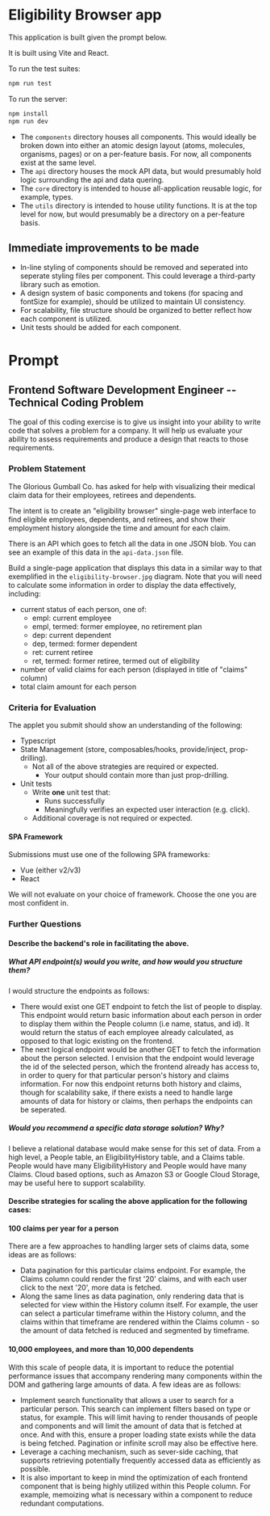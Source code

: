 # Eligibility Browser app

This application is built given the prompt below. 

It is built using Vite and React. 

To run the test suites: 

```sh
npm run test
```

To run the server: 

```sh
npm install
npm run dev
```

* The `components` directory houses all components. This would ideally be broken down into either an atomic design layout (atoms, molecules, organisms, pages) or on a per-feature basis. For now, all components exist at the same level. 
* The `api` directory houses the mock API data, but would presumably hold logic surrounding the api and data quering. 
* The `core` directory is intended to house all-application reusable logic, for example, types. 
* The `utils` directory is intended to house utility functions. It is at the top level for now, but would presumably be a directory on a per-feature basis. 

## Immediate improvements to be made

* In-line styling of components should be removed and seperated into seperate styling files per component. This could leverage a third-party library such as emotion. 
* A design system of basic components and tokens (for spacing and fontSize for example), should be utilized to maintain UI consistency.
* For scalability, file structure should be organized to better reflect how each component is utilized. 
* Unit tests should be added for each component. 


# Prompt

## Frontend Software Development Engineer -- Technical Coding Problem

The  goal of  this coding  exercise is  to give  us insight  into your
ability to  write code that solves  a problem for a  company.  It will 
help us evaluate  your ability to assess  requirements  and  produce a
design that reacts to those requirements.

### Problem Statement

The Glorious Gumball Co. has asked for help with visualizing their
medical claim data for their employees, retirees and dependents.

The intent is to create an "eligibility browser" single-page web
interface to find eligible employees, dependents, and retirees, and
show their employment history alongside the time and amount for each
claim.

There is an API which goes to fetch all the data in one JSON blob.
You can see an example of this data in the `api-data.json` file.

Build a single-page application that displays this data in a similar 
way to that exemplified in the `eligibility-browser.jpg` diagram.  Note 
that you will need to calculate some information in order to display 
the data effectively, including:

* current status of each person, one of:
  * empl: current employee
  * empl, termed: former employee, no retirement plan
  * dep: current dependent
  * dep, termed: former dependent
  * ret: current retiree
  * ret, termed: former retiree, termed out of eligibility
* number of valid claims for each person (displayed in title of
    "claims" column)
* total claim amount for each person


### Criteria for Evaluation
The applet you submit should show an understanding of the 
following:
* Typescript
* State Management (store, composables/hooks, provide/inject, 
prop-drilling).
  * Not all of the above strategies are required or expected.
    * Your output should contain more than just prop-drilling.
* Unit tests
  * Write **one** unit test that:
    * Runs successfully
    * Meaningfully verifies an expected user interaction (e.g. click).
  * Additional coverage is not required or expected.


#### SPA Framework

Submissions must use one of the following SPA frameworks:
* Vue (either v2/v3)
* React

We will not evaluate on your choice of framework. Choose the one you 
are most confident in.


### Further Questions

#### Describe the backend's role in facilitating the above.
##### What API endpoint(s) would you write, and how would you structure them?

I would structure the endpoints as follows: 
* There would exist one GET endpoint to fetch the list of people to display. This endpoint would return basic information about each person in order to display them within the People column (i.e name, status, and id). It would return the status of each employee already calculated, as opposed to that logic existing on the frontend. 
* The next logical endpoint would be another GET to fetch the information about the person selected. I envision that the endpoint would leverage the id of the selected person, which the frontend already has access to, in order to query for that particular person's history and claims information. For now this endpoint returns both history and claims, though for scalability sake, if there exists a need to handle large amounts of data for history or claims, then perhaps the endpoints can be seperated. 

##### Would you recommend a specific data storage solution? Why?

I believe a relational database would make sense for this set of data. From a high level, a People table, an EligibilityHistory table, and a Claims table. People would have many EligibilityHistory and People would have many Claims. Cloud based options, such as Amazon S3 or Google Cloud Storage, may be useful here to support scalability.


#### Describe strategies for scaling the above application for the following cases:
#### 100 claims per year for a person

There are a few approaches to handling larger sets of claims data, some ideas are as follows: 

* Data pagination for this particular claims endpoint. For example, the Claims column could render the first '20' claims, and with each user click to the next '20', more data is fetched.
* Along the same lines as data pagination, only rendering data that is selected for view within the History column itself. For example, the user can select a particular timeframe within the History column, and the claims within that timeframe are rendered within the Claims column - so the amount of data fetched is reduced and segmented by timeframe.  

#### 10,000 employees, and more than 10,000 dependents

With this scale of people data, it is important to reduce the potential performance issues that accompany rendering many components within the DOM and gathering large amounts of data. A few ideas are as follows: 

* Implement search functionality that allows a user to search for a particular person. This search can implement filters based on type or status, for example. This will limit having to render thousands of people and components and will limit the amount of data that is fetched at once. And with this, ensure a proper loading state exists while the data is being fetched. Pagination or infinite scroll may also be effective here. 
* Leverage a caching mechanism, such as sever-side caching, that supports retrieving potentially frequently accessed data as efficiently as possible. 
* It is also important to keep in mind the optimization of each frontend component that is being highly utilized within this People column. For example, memoizing what is necessary within a component to reduce redundant computations. 

